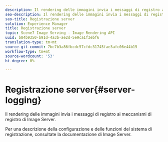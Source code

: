 ```yaml
---
description: Il rendering delle immagini invia i messaggi di registro ai meccanismi di registro di Image Server.
seo-description: Il rendering delle immagini invia i messaggi di registro ai meccanismi di registro di Image Server.
seo-title: Registrazione server
solution: Experience Manager
title: Registrazione server
topic: Scene7 Image Serving - Image Rendering API
uuid: b84b9350-b91d-4a3b-ae2d-5e9ca1f3ebf6
translation-type: tm+mt
source-git-commit: 7bc7b3a86fbcdc57cfdc31745fae3afc06e44b15
workflow-type: tm+mt
source-wordcount: '53'
ht-degree: 0%

---
```



# Registrazione server{#server-logging}

Il rendering delle immagini invia i messaggi di registro ai meccanismi di registro di Image Server.

Per una descrizione della configurazione e delle funzioni del sistema di registrazione, consultate la documentazione di Image Server.

